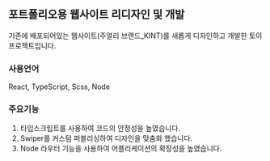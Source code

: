 ## 포트폴리오용 웹사이트 리디자인 및 개발
기존에 배포되어있는 웹사이트(주얼리 브랜드_KINT)를 새롭게 디자인하고 개발한 토이프로젝트입니다.

### 사용언어
React, TypeScript, Scss, Node

### 주요기능
1. 타입스크립트를 사용하여 코드의 안정성을 높였습니다.
2. Swiper를 커스텀 퍼블리싱하여 디자인을 맞춤화 했습니다.
3. Node 라우터 기능을 사용하여 어플리케이션의 확장성을 높였습니다.
